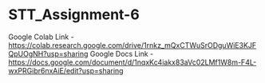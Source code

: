 # STT_Assignment-6

Google Colab Link - https://colab.research.google.com/drive/1rnkz_mQxCTWuSrODguWiE3KJFQpUOgNH?usp=sharing
Google Docs Link - https://docs.google.com/document/d/1nqxKc4iakx83aVc02LMf1W8m-F4L-wxPRGibr6nxAiE/edit?usp=sharing
